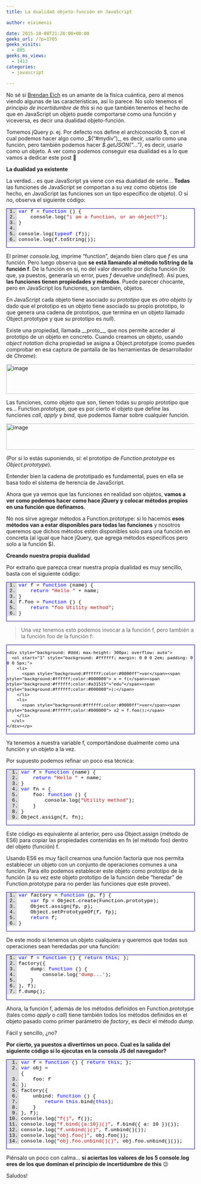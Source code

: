 ```yaml
---
title: La dualidad objeto-función en JavaScript

author: eiximenis

date: 2015-10-08T21:28:00+00:00
geeks_url: /?p=1705
geeks_visits:
  - 885
geeks_ms_views:
  - 1413
categories:
  - javascript

---
```

No sé si <a href="https://es.wikipedia.org/wiki/Brendan_Eich" target="_blank" rel="noopener noreferrer">Brendan Eich</a> es un amante de la física cuántica, pero al menos viendo algunas de las características, así lo parece. No solo tenemos el _principio de incertidumbre de this_ si no que también tenemos el hecho de que en JavaScript un objeto puede comportarse como una función y viceversa, es decir una dualidad objeto-función.

Tomemos jQuery p. ej. Por defecto nos define el archiconocido $, con el cual podemos hacer algo como _$(“#mydiv”)_, es decir, usarlo como una función, pero también podemos hacer _$.getJSON(“…”)_, es decir, usarlo como un objeto. A ver como podemos conseguir esa dualidad es a lo que vamos a dedicar este post 🙂

**La dualidad ya existente**

La verdad… es que JavaScript ya viene con esa dualidad de serie… **Todas** las funciones de JavaScript se comportan a su vez como objetos (de hecho, en JavaScript las funciones son un tipo específico de objeto). O si no, observa el siguiente código:

<div id="scid:9ce6104f-a9aa-4a17-a79f-3a39532ebf7c:2908f769-89a4-4c14-9d0e-25641ab8c23c" class="wlWriterEditableSmartContent" style="float: none; padding-bottom: 0px; padding-top: 0px; padding-left: 0px; margin: 0px; display: inline; padding-right: 0px">
  <div style="border: #000080 1px solid; color: #000; font-family: 'Courier New', Courier, Monospace; font-size: 10pt">
    <div style="background: #ddd; max-height: 300px; overflow: auto">
      <ol start="1" style="background: #ffffff; margin: 0 0 0 2em; padding: 0 0 0 5px;">
        <li>
          <span style="background:#ffffff;color:#0000ff">var</span><span style="background:#ffffff;color:#000000"> f = </span><span style="background:#ffffff;color:#0000ff">function</span><span style="background:#ffffff;color:#000000"> () {</span>
        </li>
        <li>
              <span style="background:#ffffff;color:#000000">console.log(</span><span style="background:#ffffff;color:#a31515">"i am a function, or an object?"</span><span style="background:#ffffff;color:#000000">);</span>
        </li>
        <li>
          <span style="background:#ffffff;color:#000000">}</span>
        </li>
        <li>
          &nbsp;
        </li>
        <li>
          <span style="background:#ffffff;color:#000000">console.log(</span><span style="background:#ffffff;color:#0000ff">typeof</span><span style="background:#ffffff;color:#000000"> (f));</span>
        </li>
        <li>
          <span style="background:#ffffff;color:#000000">console.log(f.toString());</span>
        </li>
      </ol>
    </div></p>
  </div></p>
</div>

El primer _console.log_, imprime “function”, dejando bien claro que _f_ es una función. Pero luego observa que **se está llamando al método toString de la función f**. De la función en sí, no del valor devuelto por dicha función (lo que, ya puestos, generaría un error, pues _f_ devuelve _undefined_). Así pues, **las funciones tienen propiedades y métodos**. Puede parecer chocante, pero en JavaScript los funciones, son también, objetos.

En JavaScript cada objeto tiene asociado _su prototipo_ que es _otro objeto_ (y dado que el prototipo es un objeto tiene asociado su propio prototipo, lo que genera una cadena de prototipos, que termina en un objeto llamado Object.prototype y que su prototipo es _null_).

Existe una propiedad, llamada \_\_proto\_\_, que nos permite acceder al prototipo de un objeto en concreto. Cuando creamos un objeto, usando _object notation_ dicha propiedad se asigna a Object.prototype (como puedes comprobar en esa captura de pantalla de las herramientas de desarrollador de _Chrome_):

[<img title="image" style="border-left-width: 0px; border-right-width: 0px; background-image: none; border-bottom-width: 0px; padding-top: 0px; padding-left: 0px; display: inline; padding-right: 0px; border-top-width: 0px" border="0" alt="image" src="http://geeks.ms/cfs-file.ashx/__key/CommunityServer.Blogs.Components.WeblogFiles/etomas/image_5F00_thumb_5F00_1C6351B8.png" width="644" height="79" />][1]

Las funciones, como objeto que son, tienen todas su propio prototipo que es… Function.prototype, que es por cierto el objeto que define las funciones _call_, _apply_ y _bind_, que podemos llamar sobre cualquier función.

[<img title="image" style="border-left-width: 0px; border-right-width: 0px; background-image: none; border-bottom-width: 0px; padding-top: 0px; padding-left: 0px; display: inline; padding-right: 0px; border-top-width: 0px" border="0" alt="image" src="http://geeks.ms/cfs-file.ashx/__key/CommunityServer.Blogs.Components.WeblogFiles/etomas/image_5F00_thumb_5F00_3A44666A.png" width="644" height="70" />][2]

(Por si lo estás suponiendo, sí: el prototipo de _Function.prototype_ es _Object.prototype_).

Entender bien la cadena de prototipado es fundamental, pues en ella se basa todo el sistema de herencia de JavaScript.

Ahora que ya vemos que las funciones en realidad son objetos, **vamos a ver como podemos hacer como hace jQuery y colocar métodos propios en una función que definamos**.

No nos sirve agregar métodos a Function.prototype: si lo hacemos **esos métodos van a estar disponibles para todas las funciones** y nosotros queremos que dichos métodos estén disponibles solo para una función en concreta (al igual que hace jQuery, que agrega métodos específicos pero solo a la función $).

**Creando nuestra propia dualidad**

Por extraño que parezca crear nuestra propia dualidad es muy sencillo, basta con el siguiente código:

<div id="scid:9ce6104f-a9aa-4a17-a79f-3a39532ebf7c:b89c2146-f5c9-43b2-83a1-499f2f669d96" class="wlWriterEditableSmartContent" style="float: none; padding-bottom: 0px; padding-top: 0px; padding-left: 0px; margin: 0px; display: inline; padding-right: 0px">
  <div style="border: #000080 1px solid; color: #000; font-family: 'Courier New', Courier, Monospace; font-size: 10pt">
    <div style="background: #ddd; max-height: 300px; overflow: auto">
      <ol start="1" style="background: #ffffff; margin: 0 0 0 2em; padding: 0 0 0 5px;">
        <li>
          <span style="background:#ffffff;color:#0000ff">var</span><span style="background:#ffffff;color:#000000"> f = </span><span style="background:#ffffff;color:#0000ff">function</span><span style="background:#ffffff;color:#000000"> (name) {</span>
        </li>
        <li>
              <span style="background:#ffffff;color:#000000"></span><span style="background:#ffffff;color:#0000ff">return</span><span style="background:#ffffff;color:#000000"> </span><span style="background:#ffffff;color:#a31515">"Hello "</span><span style="background:#ffffff;color:#000000"> + name;</span>
        </li>
        <li>
          <span style="background:#ffffff;color:#000000">}</span>
        </li>
        <li>
          <span style="background:#ffffff;color:#000000">f.foo = </span><span style="background:#ffffff;color:#0000ff">function</span><span style="background:#ffffff;color:#000000"> () {</span>
        </li>
        <li>
              <span style="background:#ffffff;color:#000000"></span><span style="background:#ffffff;color:#0000ff">return</span><span style="background:#ffffff;color:#000000"> </span><span style="background:#ffffff;color:#a31515">"foo Utility method"</span><span style="background:#ffffff;color:#000000">;</span>
        </li>
        <li>
          <span style="background:#ffffff;color:#000000">}</span>
        </li>
      </ol>
    </div></p>
  </div></p>
</div>

> Una vez tenemos esto podemos invocar a la función f, pero también a la función foo de la función f:

<div id="scid:9ce6104f-a9aa-4a17-a79f-3a39532ebf7c:684fd1f0-1340-4589-9da9-350748173826" class="wlWriterEditableSmartContent" style="float: none; padding-bottom: 0px; padding-top: 0px; padding-left: 0px; margin: 0px; display: inline; padding-right: 0px">
  <div style="border: #000080 1px solid; color: #000; font-family: 'Courier New', Courier
, Monospace; font-size: 10pt">
    </p> 
    
    <div style="background: #ddd; max-height: 300px; overflow: auto">
      <ol start="1" style="background: #ffffff; margin: 0 0 0 2em; padding: 0 0 0 5px;">
        <li>
          <span style="background:#ffffff;color:#0000ff">var</span><span style="background:#ffffff;color:#000000"> x = f(</span><span style="background:#ffffff;color:#a31515">"edu"</span><span style="background:#ffffff;color:#000000">);</span>
        </li>
        <li>
          <span style="background:#ffffff;color:#0000ff">var</span><span style="background:#ffffff;color:#000000"> x2 = f.foo();</span>
        </li>
      </ol>
    </div></p>
  </div></p>
</div>

Ya tenemos a nuestra variable f, comportándose dualmente como una función y un objeto a la vez.

Por supuesto podemos refinar un poco esa técnica:

<div id="scid:9ce6104f-a9aa-4a17-a79f-3a39532ebf7c:bd7251aa-98c9-471d-b5d9-b6a4c915b6cb" class="wlWriterEditableSmartContent" style="float: none; padding-bottom: 0px; padding-top: 0px; padding-left: 0px; margin: 0px; display: inline; padding-right: 0px">
  <div style="border: #000080 1px solid; color: #000; font-family: 'Courier New', Courier, Monospace; font-size: 10pt">
    <div style="background: #ddd; max-height: 300px; overflow: auto">
      <ol start="1" style="background: #ffffff; margin: 0 0 0 2.5em; padding: 0 0 0 5px;">
        <li>
          <span style="background:#ffffff;color:#0000ff">var</span><span style="background:#ffffff;color:#000000"> f = </span><span style="background:#ffffff;color:#0000ff">function</span><span style="background:#ffffff;color:#000000"> (name) {</span>
        </li>
        <li>
              <span style="background:#ffffff;color:#000000"></span><span style="background:#ffffff;color:#0000ff">return</span><span style="background:#ffffff;color:#000000"> </span><span style="background:#ffffff;color:#a31515">"Hello "</span><span style="background:#ffffff;color:#000000"> + name;</span>
        </li>
        <li>
          <span style="background:#ffffff;color:#000000">}</span>
        </li>
        <li>
          <span style="background:#ffffff;color:#0000ff">var</span><span style="background:#ffffff;color:#000000"> fn = {</span>
        </li>
        <li>
              <span style="background:#ffffff;color:#000000">foo: </span><span style="background:#ffffff;color:#0000ff">function</span><span style="background:#ffffff;color:#000000"> () {</span>
        </li>
        <li>
                  <span style="background:#ffffff;color:#000000">console.log(</span><span style="background:#ffffff;color:#a31515">"Utility method"</span><span style="background:#ffffff;color:#000000">);</span>
        </li>
        <li>
              <span style="background:#ffffff;color:#000000">}</span>
        </li>
        <li>
          <span style="background:#ffffff;color:#000000">}</span>
        </li>
        <li>
          <span style="background:#ffffff;color:#000000">Object.assign(f, fn);</span>
        </li>
      </ol>
    </div></p>
  </div></p>
</div>

Este código es equivalente al anterior, pero usa Object.assign (método de ES6) para copiar las propiedades contenidas en fn (el método foo) dentro del objeto (función) f.

Usando ES6 es muy fácil crearnos una función factoría que nos permita establecer un objeto con un conjunto de operaciones comunes a una función. Para ello podemos establecer este objeto como prototipo de la función (a su vez este objeto prototipo de la función debe “heredar” de Function.prototype para no perder las funciones que este provee).

<div id="scid:9ce6104f-a9aa-4a17-a79f-3a39532ebf7c:49efefe4-23fe-4ef4-8376-b48d1a26fb46" class="wlWriterEditableSmartContent" style="float: none; padding-bottom: 0px; padding-top: 0px; padding-left: 0px; margin: 0px; display: inline; padding-right: 0px">
  <div style="border: #000080 1px solid; color: #000; font-family: 'Courier New', Courier, Monospace; font-size: 10pt">
    <div style="background: #ddd; max-height: 300px; overflow: auto">
      <ol start="1" style="background: #ffffff; margin: 0 0 0 2em; padding: 0 0 0 5px;">
        <li>
          <span style="background:#ffffff;color:#0000ff">var</span><span style="background:#ffffff;color:#000000"> factory = </span><span style="background:#ffffff;color:#0000ff">function</span><span style="background:#ffffff;color:#000000"> (p, f) {</span>
        </li>
        <li>
              <span style="background:#ffffff;color:#000000"></span><span style="background:#ffffff;color:#0000ff">var</span><span style="background:#ffffff;color:#000000"> fp = Object.create(Function.prototype);</span>
        </li>
        <li>
              <span style="background:#ffffff;color:#000000">Object.assign(fp, p);</span>
        </li>
        <li>
              <span style="background:#ffffff;color:#000000">Object.setPrototypeOf(f, fp);</span>
        </li>
        <li>
              <span style="background:#ffffff;color:#000000"></span><span style="background:#ffffff;color:#0000ff">return</span><span style="background:#ffffff;color:#000000"> f;</span>
        </li>
        <li>
          <span style="background:#ffffff;color:#000000">}</span>
        </li>
      </ol>
    </div></p>
  </div></p>
</div>

De este modo si tenemos un objeto cualquiera y queremos que todas sus operaciones sean heredadas por una función:

<div id="scid:9ce6104f-a9aa-4a17-a79f-3a39532ebf7c:c21d6a03-2ef0-4735-8f93-a87552ce017b" class="wlWriterEditableSmartContent" style="float: none; padding-bottom: 0px; padding-top: 0px; padding-left: 0px; margin: 0px; display: inline; padding-right: 0px">
  <div style="border: #000080 1px solid; color: #000; font-family: 'Courier New', Courier, Monospace; font-size: 10pt">
    <div style="background: #ddd; max-height: 300px; overflow: auto">
      <ol start="1" style="background: #ffffff; margin: 0 0 0 2em; padding: 0 0 0 5px;">
        <li>
          <span style="background:#ffffff;color:#0000ff">var</span><span style="background:#ffffff;color:#000000"> f = </span><span style="background:#ffffff;color:#0000ff">function</span><span style="background:#ffffff;color:#000000"> () { </span><span style="background:#ffffff;color:#0000ff">return</span><span style="background:#ffffff;color:#000000"> </span><span style="background:#ffffff;color:#0000ff">this</span><span style="background:#ffffff;color:#000000">; };</span>
        </li>
        <li>
          <span style="background:#ffffff;color:#000000">factory({</span>
        </li>
        <li>
              <span style="background:#ffffff;color:#000000">dump: </span><span style="background:#ffffff;color:#0000ff">function</span><span style="background:#ffffff;color:#000000"> () {</span>
        </li>
        <li>
                  <span style="background:#ffffff;color:#000000">console.log(</span><span style="background:#ffffff;color:#a31515">'dump...'</span><span style="background:#ffffff;color:#000000">);</span>
        </li>
        <li>
              <span style="background:#ffffff;color:#000000">}</span>
        </li>
        <li>
          <span style="background:#ffffff;color:#000000">}, f);</span>
        </li>
        <li>
          <span style="background:#ffffff;color:#000000">f.dump();</span>
        </li>
      </ol>
    </div></p>
  </div></p>
</div>

Ahora, la función f, además de los métodos definidos en Function.prototype (tales como _apply_ o _call_) tiene también todos los métodos definidos en el objeto pasado como primer parámetro de _factory_, es decir el método _dump_.

Fácil y sencillo, ¿no?

**Por cierto, ya puestos a divertirnos un poco. Cual es la salida del siguiente código si lo ejecutas en la consola JS del navegador?**

<div id="scid:9ce6104f-a9aa-4a17-a79f-3a39532ebf7c:f7f0fe40-16d5-45cf-999d-eaf5a9eca97d" class="wlWriterEditableSmartContent" style="float: none; padding-bottom: 0px; padding-top: 0px; padding-left: 0px; margin: 0px; display: inline; padding-right: 0px">
  <div style="border: #000080 1px solid; color: #000; font-family: 'Courier New', Courier, Monospace; font-size: 10pt">
    <div style="background: #ddd; max-height: 300px; overflow: auto">
      <ol start="1" style="background: #ffffff; margin: 0 0 0 2.5em; padding: 0 0 0 5px;">
        <li>
          <span style="background:#ffffff;color:#0000ff">var</span><span style="background:#ffffff;color:#000000"> f = </span><span style="background:#ffffff;color:#0000ff">function</span><span style="background:#ffffff;color:#000000"> () { </span><span style="background:#ffffff;color:#0000ff">return</span><span style="background:#ffffff;color:#000000"> </span><span style="background:#ffffff;color:#0000ff">this</span><span style="background:#ffffff;color:#000000">; };</span>
        </li>
        <li>
          <span style="background:#ffffff;color:#0000ff">var</span><span style="background:#ffffff;color:#000000"> obj =<br /> {</span>
        </li>
        <li>
              <span style="background:#ffffff;color:#000000">foo: f</span>
        </li>
        <li>
          <span style="background:#ffffff;color:#000000">};</span>
        </li>
        <li>
          <span style="background:#ffffff;color:#000000">factory({</span>
        </li>
        <li>
              <span style="background:#ffffff;color:#000000">unbind: </span><span style="background:#ffffff;color:#0000ff">function</span><span style="background:#ffffff;color:#000000"> () {</span>
        </li>
        <li>
                  <span style="background:#ffffff;color:#000000"></span><span style="background:#ffffff;color:#0000ff">return</span><span style="background:#ffffff;color:#000000"> </span><span style="background:#ffffff;color:#0000ff">this</span><span style="background:#ffffff;color:#000000">.bind(</span><span style="background:#ffffff;color:#0000ff">this</span><span style="background:#ffffff;color:#000000">);</span>
        </li>
        <li>
              <span style="background:#ffffff;color:#000000">}</span>
        </li>
        <li>
          <span style="background:#ffffff;color:#000000">}, f);</span>
        </li>
        <li>
          <span style="background:#ffffff;color:#000000">console.log(</span><span style="background:#ffffff;color:#a31515">"f()"</span><span style="background:#ffffff;color:#000000">, f());</span>
        </li>
        <li>
          <span style="background:#ffffff;color:#000000">console.log(</span><span style="background:#ffffff;color:#a31515">"f.bind({a:10})()"</span><span style="background:#ffffff;color:#000000">, f.bind({ a: 10 })());</span>
        </li>
        <li>
          <span style="background:#ffffff;color:#000000">console.log(</span><span style="background:#ffffff;color:#a31515">"f.unbind()()"</span><span style="background:#ffffff;color:#000000">, f.unbind()());</span>
        </li>
        <li>
          <span style="background:#ffffff;color:#000000">console.log(</span><span style="background:#ffffff;color:#a31515">"obj.foo()"</span><span style="background:#ffffff;color:#000000">, obj.foo());</span>
        </li>
        <li>
          <span style="background:#ffffff;color:#000000">console.log(</span><span style="background:#ffffff;color:#a31515">"obj.foo.unbind()()"</span><span style="background:#ffffff;color:#000000">, obj.foo.unbind()());</span>
        </li>
      </ol>
    </div></p>
  </div></p>
</div>

Piénsalo un poco con calma… **si aciertas los valores de los 5 console.log eres de los que dominan el principio de incertidumbre de this** 😉

Saludos!

 [1]: http://geeks.ms/cfs-file.ashx/__key/CommunityServer.Blogs.Components.WeblogFiles/etomas/image_5F00_338ECC36.png
 [2]: http://geeks.ms/cfs-file.ashx/__key/CommunityServer.Blogs.Components.WeblogFiles/etomas/image_5F00_49E4717B.png